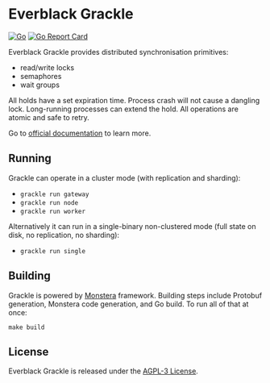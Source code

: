 # Everblack Grackle

[![Go](https://github.com/evrblk/grackle/actions/workflows/go.yml/badge.svg)](https://github.com/evrblk/grackle/actions/workflows/go.yml)
[![Go Report Card](https://goreportcard.com/badge/github.com/evrblk/grackle)](https://goreportcard.com/report/github.com/evrblk/grackle)

Everblack Grackle provides distributed synchronisation primitives:

* read/write locks
* semaphores
* wait groups

All holds have a set expiration time. Process crash will not cause a dangling lock. Long-running processes can extend 
the hold. All operations are atomic and safe to retry.

Go to [official documentation](https://everblack.dev/docs/grackle) to learn more.

## Running

Grackle can operate in a cluster mode (with replication and sharding):

* `grackle run gateway`
* `grackle run node`
* `grackle run worker`

Alternatively it can run in a single-binary non-clustered mode (full state on disk, no replication, no sharding):

* `grackle run single`

## Building

Grackle is powered by [Monstera](https://github.com/evrblk/monstera) framework. Building steps include Protobuf 
generation, Monstera code generation, and Go build. To run all of that at once:

```
make build
```

## License

Everblack Grackle is released under the [AGPL-3 License](https://opensource.org/license/agpl-v3).
